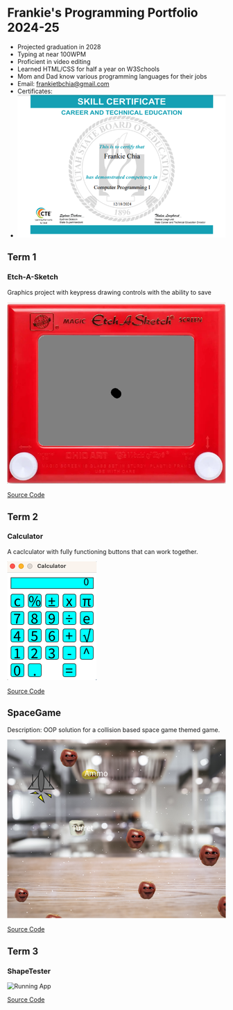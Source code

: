 # Frankie's Programming Portfolio 2024-25
* Projected graduation in 2028
* Typing at near 100WPM
* Proficient in video editing
* Learned HTML/CSS for half a year on W3Schools
* Mom and Dad know various programming languages for their jobs
* Email: frankietbchia@gmail.com
* Certificates:
* ![Running App](https://github.com/Fronkthechonk/programmingportfolio/blob/main/images/Screenshot%202025-01-13%20at%2011.27.17%20AM.png?raw=true)

## Term 1
### Etch-A-Sketch
Graphics project with keypress drawing controls with the ability to save

![Running App](https://github.com/Fronkthechonk/programmingportfolio/blob/main/images/etch.png?raw=true)

[Source Code](https://github.com/Fronkthechonk/programmingportfolio/blob/main/src/term1/Etch_a_Sketch/Etch_a_Sketch.pde)

## Term 2
### Calculator
A caclculator with fully functioning buttons that can work together. 

![Running App](https://github.com/Fronkthechonk/programmingportfolio/blob/main/images/calc.png?raw=true) 

[Source Code](https://github.com/Fronkthechonk/programmingportfolio/blob/main/src/term1/Etch_a_Sketch/Etch_a_Sketch.pde)

## SpaceGame
Description: OOP solution for a collision based space game themed game.

![Running App](https://github.com/Fronkthechonk/programmingportfolio/blob/main/images/Screenshot%202024-12-02%20at%2011.33.02%20AM.png?raw=true) 

[Source Code](https://github.com/Fronkthechonk/programmingportfolio/tree/main/src/term2/Final%20Space%20Game?)

## Term  3
### ShapeTester

![Running App]()

[Source Code](https://github.com/Fronkthechonk/programmingportfolio/tree/main/src/newshape)
